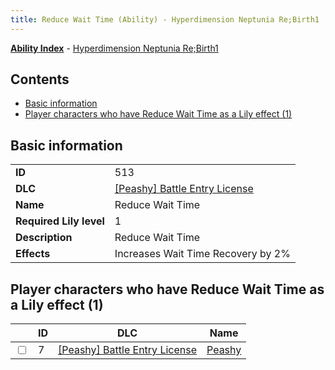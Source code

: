 ```yaml
---
title: Reduce Wait Time (Ability) - Hyperdimension Neptunia Re;Birth1
---
```


[**Ability Index**](/neptunia/rb1/ability/index.html) - [Hyperdimension Neptunia Re;Birth1](/neptunia/rb1)

## Contents

- [Basic information](#basic-information)
- [Player characters who have Reduce Wait Time as a Lily effect (1)](#player-characters-who-have-reduce-wait-time-as-a-lily-effect-1)

## Basic information

|   |   |
| -- | -- |
| **ID** | 513 |
| **DLC** | [[Peashy] Battle Entry License](/neptunia/rb1/dlc/8-peashy.html) |
| **Name** | Reduce Wait Time |
| **Required Lily level** | 1 |
| **Description** | Reduce Wait Time |
| **Effects** | Increases Wait Time Recovery by 2% |


## Player characters who have Reduce Wait Time as a Lily effect (1)

|    | ID | DLC | Name |
| -- | -- | --- | ---- |
| <input type="checkbox" id="rb1-player-8-7" class="trackbox" /> | 7 | [[Peashy] Battle Entry License](/neptunia/rb1/dlc/8-peashy.html) | [Peashy](/neptunia/rb1/player/8-7-peashy.html) |
